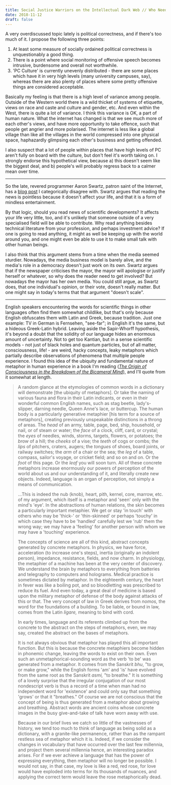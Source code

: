 ```yaml
---
title: Social Justice Warriors on the Intellectual Dark Web // Who Needs the News? // The Nature of Reality
date: 2018-11-12
draft: false
---
```


A very overdiscussed topic lately is political correctness, and if
there's too much of it. I propose the following three points:

1. At least some measure of socially ordained political correctness is
    unquestionably a good thing.
2. There is a point where social monitoring of offensive speech becomes
    intrusive, burdensome and overall not worthwhile.
3. 'PC Culture' is currently unevenly distributed - there are some
    places which have it in very high levels (many university campuses,
    say), whereas there are also plenty of places where some pretty
    offensive things are considered acceptable.

Basically my feeling is that there is a high level of variance among
people. Outside of the Western world there is a wild thicket of systems
of etiquette, views on race and caste and culture and gender, etc. And
even within the West, there is quite a lot of variance. I think this
variance is OK, a part of human nature. What the internet has changed is
that we see much more of each other's views, and have more opportunity
to take offence, such that people get angrier and more polarised. The
internet is less like a global village than like all the villages in the
world compressed into one physical space, haphazardly glimpsing each
other's business and getting offended.

I also suspect that a lot of people within places that have high levels
of PC aren't fully on board with the culture, but don't feel it's worth
taking on. I strongly endorse this hypothetical view, because a) this
doesn't seem like the biggest deal, and b) people's will probably
regress back to a calmer mean over time.

***

So the late, revered programmer Aaron Swartz, patron saint of the
Internet, has a [blog post](http://www.aaronsw.com/weblog/hatethenews) I
categorically disagree with. Swartz argues that reading the news is
pointless because it doesn't affect your life, and that it is a form of
mindless entertainment.

By that logic, should you read news of scientific developments? It
affects your life very little, too, and it's unlikely that someone
outside of a very specialised field will be able to contribute. Why read
anything besides technical literature from your profession, and perhaps
investment advice? If one is going to read anything, it might as well be
keeping up with the world around you, and one might even be able to use
it to make small talk with other human beings.

I also think that this argument stems from a time when the media seemed
sturdier. Nowadays, the media business model is barely alive, and the
media's role in a democracy doesn't just work on its own. Swartz argues
that if the newspaper criticises the mayor, the mayor will apologise or
justify herself or whatever, so why does the reader need to get
involved? But nowadays the mayor has her own media. You could still
argue, as Swartz does, that one individual's opinion, or their vote,
doesn't really matter. But one might say in today's terms that that
argument "doesn't scale".

------------------------------------------------------------------------

English speakers encountering the words for scientific things in other
languages often find them somewhat childlike, but that's only because
English obfuscates them with Latin and Greek, because tradition. Just
one example: TV in German is Fernsehen, "see-far"; in English it's the
same, but a hideous Greek-Latin hybrid. Leaving aside the Sapir-Whorff
hypothesis, it's beyond a doubt that the solidity of our language hides
an enormous amount of uncertainty. Not to get too Kantian, but in a
sense scientific models - not just of black holes and quantum particles,
but of all matter, consciousness, life! - are weird, hacky concepts,
leaky metaphors which partially describe observations of phenomena that
multiple people experience. I found this idea of the ubiquity and
fundamental nature of metaphor in human experience in a book I'm reading
([*The Origin of Consciousness in the Breakdown of the Bicameral
Mind*](https://www.amazon.com/Origin-Consciousness-Breakdown-Bicameral-Mind/dp/0618057072)),
and I'll quote from it somewhat at length.

> A random glance at the etymologies of common words in a dictionary
> will demonstrate \[the ubiquity of metaphors\]. Or take the naming of
> various fauna and flora in their Latin indicants, or even in their
> wonderful common English names, such as stag beetle, lady's-slipper,
> darning needle, Queen Anne's lace, or buttercup. The human body is a
> particularly generative metaphier \[his term for a source of
> metaphors\], creating previously unspeakable distinctions in a throng
> of areas. The *head* of an army, table, page, bed, ship, household, or
> nail, or of steam or water; the *face* of a clock, cliff, card, or
> crystal; the *eyes* of needles, winds, storms, targets, flowers, or
> potatoes; the *brow* of a hill; the *cheeks* of a vise; the *teeth* of
> cogs or combs; the *lips* of pitchers, craters, augers; the *tongues*
> of shoes, board joints, or railway switches; the *arm* of a chair or
> the sea; the *leg* of a table, compass, sailor's voyage, or cricket
> field; and so on and on. Or the *foot* of this page. Or the *leaf* you
> will soon turn. All of these concrete metaphors increase enormously
> our powers of perception of the world about us and our understanding
> of it, and literally create new objects. Indeed, language is an organ
> of perception, not simply a means of communication.
>
> ...This is indeed the nub (knob), heart, pith, kernel, core, marrow,
> etc. of my argument, which itself is a metaphor and 'seen' only with
> the mind's 'eye'. In the abstractions of human relations, the skin
> becomes a particularly important metaphier. We get or stay 'in touch'
> with others who may be 'thick-' or 'thin-skinned' or perhaps 'touchy'
> in which case they have to be 'handled' carefully lest we 'rub' them
> the wrong way; we may have a 'feeling' for another person with whom we
> may have a 'touching' experience.
>
> The concepts of science are all of this kind, abstract concepts
> generated by concrete metaphors. In physics, we have force,
> acceleration (to increase one's steps), inertia (originally an
> indolent person), impedance, resistance, fields, and now charm. In
> physiology, the metaphier of a machine has been at the very center of
> discovery. We understand the brain by metaphors to everything from
> batteries and telegraphy to computers and holograms. Medical practice
> is sometimes dictated by metaphor. In the eighteenth century, the
> heart in fever was like a boiling pot, and so bloodletting was
> prescribed to reduce its fuel. And even today, a great deal of
> medicine is based upon the military metaphor of defense of the body
> against attacks of this or that. The very concept of law in Greek
> derives from *nomos,* the word for the foundations of a building. To
> be liable, or bound in law, comes from the Latin *ligare,* meaning to
> bind with cord.
>
> In early times, language and its referents climbed up from the
> concrete to the abstract on the steps of metaphors, even, we may say,
> created the abstract on the bases of metaphors.
>
> It is not always obvious that metaphor has played this all important
> function. But this is because the concrete metaphiers become hidden in
> phonemic change, leaving the words to exist on their own. Even such an
> unmetaphorical-sounding word as the verb 'to be' was generated from a
> metaphor. It comes from the Sanskrit *bhu*, "to grow, or make grow,"
> while the English forms 'am' and 'is' have evolved from the same root
> as the Sanskrit *asmi,* "to breathe." It is something of a lovely
> surprise that the irregular conjugation of our most nondescript verb
> is thus a record of a time when man had no independent word for
> 'existence' and could only say that something 'grows' or that it
> "breathes." Of course we are not conscious that the concept of being
> is thus generated from a metaphor about growing and breathing.
> Abstract words are ancient coins whose concrete images in the busy
> give-and-take of talk have worn away with use.
>
> Because in our brief lives we catch so little of the vastnesses of
> history, we tend too much to think of language as being solid as a
> dictionary, with a granite-like permanence, rather than as the rampant
> restless sea of metaphor which it is. Indeed, if we consider the
> changes in vocabulary that have occurred over the last few millennia,
> and project them several millennia hence, an interesting paradox
> arises. For if we ever achieve a language that has the power of
> expressing everything, then metaphor will no longer be possible. I
> would not say, in that case, my love is like a red, red rose, for love
> would have exploded into terms for its thousands of nuances, and
> applying the correct term would leave the rose metaphorically dead.
